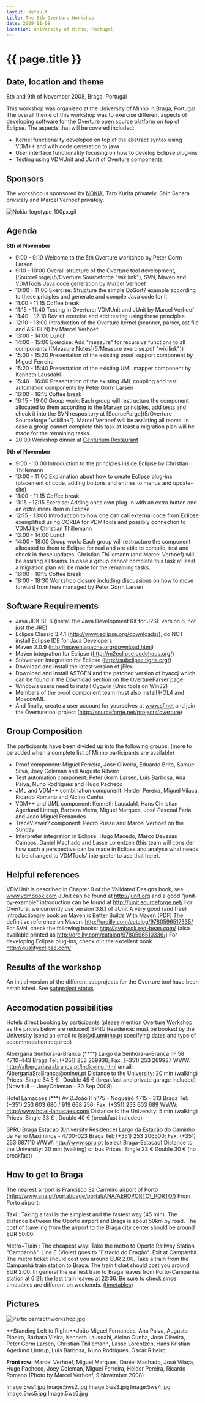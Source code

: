 ```yaml
---
layout: default
title: The 5th Overture Workshop
date: 2008-11-08
location: University of Minho, Portugal
---
```


# {{ page.title }}

Date, location and theme
------------------------

8th and 9th of November 2008, Braga, Portugal

This workshop was organised at the University of Minho in Braga,
Portugal. The overall theme of this workshop was to exercise different
aspects of developing software for the Overture open source platform on
top of Eclipse. The aspects that will be covered included:

-   Kernel functionality developed on top of the abstract syntax using
    VDM++ and with code generation to java
-   User interface functionality focusing on how to develop Eclipse
    plug-ins
-   Testing using VDMUnit and JUnit of Overture components.

Sponsors
--------

The workshop is sponsored by [NOKIA](http://research.nokia.com/), Taro
Kurita privately, Shin Sahara privately and Marcel Verhoef privately.

![](Nokia-logotype_100px.gif "Nokia-logotype_100px.gif")

Agenda
------

**8th of November**

-   9:00 - 9:10 Welcome to the 5th Overture workshop by Peter Gorm
    Larsen
-   9:10 - 10:00 Overall structure of the Overture tool development,
    [SourceForge](5/Overture Sourceforge "wikilink"), SVN, Maven and
    VDMTools Java code generation by Marcel Verhoef
-   10:00 - 11:00 Exercise: Structure the simple DoSort? example
    according to these priciples and generate and compile Java code for
    it
-   11:00 - 11:15 Coffee break
-   11:15 - 11:40 Testing in Overture: VDMUnit and JUnit by Marcel
    Verhoef
-   11:40 - 12:10 Revisit exercise and add testing using these
    principles
-   12:10 - 13:00 Introduction of the Overture kernel (scanner, parser,
    ast file and ASTGEN) by Marcel Verhoef
-   13:00 - 14:00 Lunch
-   14:00 - 15:00 Exercise: Add "measure" for recursive functions to all
    components ([Measure Notes](5/Measure exercise.pdf "wikilink"))
-   15:00 - 15:20 Presentation of the existing proof support component
    by Miguel Ferreira
-   15:20 - 15:40 Presentation of the existing UML mapper component by
    Kenneth Lausdahl
-   15:40 - 16:00 Presentation of the existing JML coupling and test
    automation components by Peter Gorm Larsen
-   16:00 - 16:15 Coffee break
-   16:15 - 19:00 Group work: Each group will restructure the component
    allocated to them according to the Marven principles, add tests and
    check it into the SVN respository at
    [SourceForge](5/Overture Sourceforge "wikilink"). Marcel Verhoef will
    be assisting all teams. In case a group cannot complete this task at
    least a migration plan will be made for the remaining tasks.
-   20:00 Workshop dinner at [Centurium
    Restaurant](http://centurium.bracaraaugusta.com/)

**9th of November**

-   9:00 - 10:00 Introduction to the principles inside Eclipse by
    Christian Thillemann
-   10:00 - 11:00 Explanation about how to create Eclipse plug-ins
    (placement of code, adding buttons and entries to menus and
    update-site)
-   11:00 - 11:15 Coffee break
-   11:15 - 12:15 Exercise: Adding ones own plug-in with an extra button
    and an extra menu item in Eclipse
-   12:15 - 13:00 Introduction to how one can call external code from
    Eclipse exemplified using CORBA for VDMTools and possibly connection
    to VDMJ by Christian Thillemann
-   13:00 - 14:00 Lunch
-   14:00 - 18:00 Group work: Each group will restructure the component
    allocated to them to Eclipse for real and are able to compile, test
    and check in these updates. Christian Thillemann (and Marcel
    Verhoef) will be assiting all teams. In case a group cannot complete
    this task at least a migration plan will be made for the remaining
    tasks.
-   16:00 - 16:15 Coffee break
-   18:00 - 18:30 Workshop closure including discussions on how to move
    forward from here managed by Peter Gorm Larsen

Software Requirements
---------------------

-   Java JDK SE 6 (install the Java Development Kit for J2SE version 6,
    not just the JRE)
-   Eclipse Classic 3.4.1 (http://www.eclipse.org/downloads/), do NOT
    install Eclipse IDE for Java Developers
-   Maven 2.0.9 (http://maven.apache.org/download.html)
-   Maven integration for Eclipse (http://m2eclipse.codehaus.org/)
-   Subversion integration for Eclipse (http://subclipse.tigris.org/)
-   Download and install the latest version of jFlex
-   Download and install ASTGEN and the patched version of byaccj which
    can be found in the Download section on the OvertureParser page.
-   Windows users need to install Cygwin (Unix tools on Win32)
-   Members of the proof component team must also install HOL4 and
    MoscowML
-   And finally, create a user account for yourselves at www.sf.net and
    join the Overturetool project
    (http://sourceforge.net/projects/overture)

Group Composition
-----------------

The participants have been divided up into the following groups: (more
to be added when a complete list of Minho participants are available)

-   Proof component: Miguel Ferreira, Jose Oliveira, Eduardo Brito,
    Samuel Silva, Joey Coleman and Augusto Ribeiro
-   Test automation component: Peter Gorm Larsen, Luis Barbosa, Ana
    Paiva, Nuno Rodrigues and Hugo Pacheco
-   JML and VDM++ combination component: Helder Pereira, Miguel Vilaca,
    Ricardo Romano and Alcino Cunha
-   VDM++ and UML component: Kenneth Lausdahl, Hans Christian Agerlund
    Lintrup, Barbara Vieira, Miguel Marques, José Pascoal Faria and Joao
    Miguel Fernandes
-   TraceViewer? component: Pedro Russo and Marcel Verhoef on the Sunday
-   Interpreter integration in Eclipse: Hugo Macedo, Marco Devesas
    Campos, Daniel Machado and Lasse Lorentzen (this team will consider
    how such a perspective can be made in Eclipse and analyse what needs
    to be changed to VDMTools' interpreter to use that here).

Helpful references
------------------

VDMUnit is described in Chapter 9 of the Validated Designs book, see
www.vdmbook.com JUnit can be found at <http://junit.org> and a good
"junit-by-example" introduction can be found at
<http://junit.sourceforge.net/> For Overture, we currently use version
3.8.1 of JUnit A very good (and free) introductionary book on Maven is
Better Builds With Maven (PDF) The definitive reference on Maven:
<http://oreilly.com/catalog/9780596517335/> For SVN, check the following
books: <http://svnbook.red-bean.com/> (also available printed as
<http://oreilly.com/catalog/9780596510336/>) For developing Eclipse
plug-ins, check out the excellent book <http://qualityeclipse.com/>

Results of the workshop
-----------------------

An initial version of the different subprojects for the Overture tool
have been established. See [subproject status](Subprojects "wikilink").

Accomodation possibilities
--------------------------

Hotels direct booking by participants (please mention Overture Workshop
as the prices below are reduced) SPRU Residence: must be booked by the
University (send an email to lsb@di.uminho.pt specifying dates and type
of accommodation required)

Albergaria Senhora-a-Branca (\*\*\*\*) Largo da Senhora-a-Branca nº 58
4710-443 Braga Tel: (+351) 253 269938; Fax: (+351) 253 269937 WWW:
<http://albergariasrabranca.pt/indiceing.html> email:
AlbergariaSraBranca@oninet.pt Distance to the University: 20 min
(walking) Prices: Single 34.5 € , Double 45 € (breakfast and private
garage included) (Now full -- JoeyColeman - 30 Sep 2008)

Hotel Lamacaes (\*\*\*) Av.D.João II nº75 - Nogueiró 4715 - 313 Braga
Tel: (+351) 253 603 680 / 919 668 256; Fax: (+351) 253 603 689 WWW:
<http://www.hotel-lamacaes.com/> Distance to the University: 5 min
(walking) Prices: Single 33 € , Double 40 € (breakfast included)

SPRU Braga Estacao (University Residence) Largo da Estação do Caminho de
Ferro Maximinos - 4700-023 Braga Tel: (+351) 253 206500; Fax: (+351) 253
687116 WWW: <http://www.spru.pt> (select Braga-Estacao) Distance to the
University: 30 min (walking) or bus Prices: Single 23 € Double 30 € (no
breakfast)

How to get to Braga
-------------------

The nearest airport is Francisco Sá Carneiro airport of Porto
(http://www.ana.pt/portal/page/portal/ANA/AEROPORTO\_PORTO/) From Porto
airport:

Taxi
:   Taking a taxi is the simplest and the fastest way (45 min). The
    distance between the Oporto airport and Braga is about 50km by road.
    The cost of traveling from the airport to the Braga city center
    should be around EUR 50.00.

<!-- -->

Metro+Train
:   The cheapest way: Take the metro to Oporto Railway Station
    "Campanhã". Line E (Violet) goes to "Estadio do Dragão". Exit at
    Campanhã. The metro ticket should cost you around EUR 2.00. Take a
    train from the Campanhã train station to Braga. The train ticket
    should cost you around EUR 2.00. In general the earliest train to
    Braga leaves from Porto-Campanhã station at 6:21; the last train
    leaves at 22:36. Be sure to check since timetables are different on
    weekends.
    [(timetables)](http://www.cp.pt/StaticFiles/Imagens/PDF/Passageiros/horarios/urbanos_porto_2007/linha_braga.pdf)

Pictures
--------

![](Participants5thworkshop.jpg "Participants5thworkshop.jpg")

**Standing Left to Right:**João Miguel Fernandes, Ana Paiva, Augusto
Ribeiro, Bárbara Vieira, Kenneth Lausdahl, Alcino Cunha, José Oliveira,
Peter Gorm Larsen, Christian Thillemann, Lasse Lorentzen, Hans Kristian
Agerlund Lintrup, Luis Barbosa, Nuno Rodrigues, Óscar Ribeiro,

**Front row:** Marcel Verhoef, Miguel Marques, Daniel Machado, José
Vilaça, Hugo Pacheco, Joey Coleman, Miguel Ferreira, Hélder Pereira,
Ricardo Romano (Photo by Marcel Verhoef, 9 November 2008)

Image:5ws1.jpg Image:5ws2.jpg Image:5ws3.jpg Image:5ws4.jpg
Image:5ws5.jpg Image:5ws6.jpg
